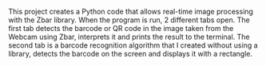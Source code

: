 This project creates a Python code that allows real-time image processing with the Zbar library. When the program is run, 2 different tabs open. The first tab detects the barcode or QR code in the image taken from the Webcam using Zbar, interprets it and prints the result to the terminal. The second tab is a barcode recognition algorithm that I created without using a library, detects the barcode on the screen and displays it with a rectangle.
